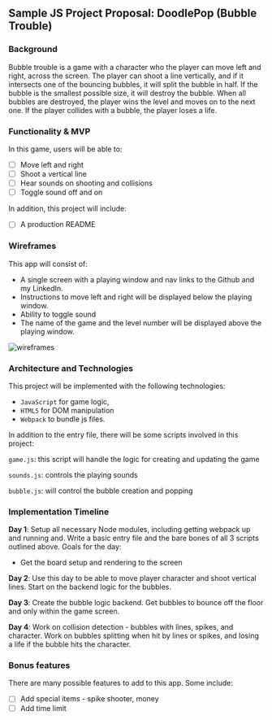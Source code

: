 ## Sample JS Project Proposal: DoodlePop (Bubble Trouble)

### Background

Bubble trouble is a game with a character who the player can move left and right, across the screen. The player can shoot a line vertically, and if it intersects one of the bouncing bubbles, it will split the bubble in half. If the bubble is the smallest possible size, it will destroy the bubble. When all bubbles are destroyed, the player wins the level and moves on to the next one. If the player collides with a bubble, the player loses a life. 

### Functionality & MVP  

In this game, users will be able to:

- [ ] Move left and right
- [ ] Shoot a vertical line
- [ ] Hear sounds on shooting and collisions
- [ ] Toggle sound off and on

In addition, this project will include:

- [ ] A production README

### Wireframes

This app will consist of:
- A single screen with a playing window and nav links to the Github and my LinkedIn. 
- Instructions to move left and right will be displayed below the playing window.
- Ability to toggle sound
- The name of the game and the level number will be displayed above the playing window.

![wireframes](https://github.com/appacademy/ny-portfolio-curriculum/blob/master/javascript-project/js-proposal-wireframe.jpg)

### Architecture and Technologies

This project will be implemented with the following technologies:

- `JavaScript` for game logic,
- `HTML5` for DOM manipulation
- `Webpack` to bundle js files.

In addition to the entry file, there will be some scripts involved in this project:

`game.js`: this script will handle the logic for creating and updating the game

`sounds.js`: controls the playing sounds

`bubble.js`: will control the bubble creation and popping

### Implementation Timeline

**Day 1**: Setup all necessary Node modules, including getting webpack up and running and. Write a basic entry file and the bare bones of all 3 scripts outlined above. Goals for the day:

- Get the board setup and rendering to the screen

**Day 2**: Use this day to be able to move player character and shoot vertical lines. Start on the backend logic for the bubbles.

**Day 3**: Create the bubble logic backend. Get bubbles to bounce off the floor and only within the game screen. 

**Day 4**: Work on collision detection - bubbles with lines, spikes, and character. Work on bubbles splitting when hit by lines or spikes, and losing a life if the bubble hits the character.


### Bonus features

There are many possible features to add to this app. Some include:

- [ ] Add special items - spike shooter, money
- [ ] Add time limit